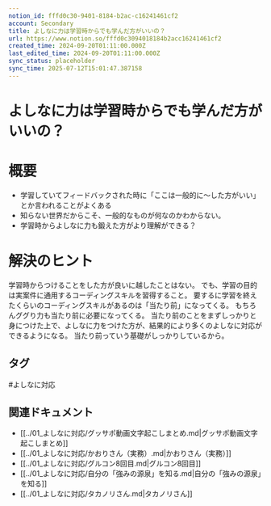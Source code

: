 ```yaml
---
notion_id: fffd0c30-9401-8184-b2ac-c16241461cf2
account: Secondary
title: よしなに力は学習時からでも学んだ方がいいの？
url: https://www.notion.so/fffd0c3094018184b2acc16241461cf2
created_time: 2024-09-20T01:11:00.000Z
last_edited_time: 2024-09-20T01:11:00.000Z
sync_status: placeholder
sync_time: 2025-07-12T15:01:47.387158
---
```

# よしなに力は学習時からでも学んだ方がいいの？

# 概要
- 学習していてフィードバックされた時に「ここは一般的に〜した方がいい」とか言われることがよくある
- 知らない世界だからこそ、一般的なものが何なのかわからない。
- 学習時からよしなに力も鍛えた方がより理解ができる？
# 解決のヒント
学習時からつけることをした方が良いに越したことはない。
でも、学習の目的は実案件に通用するコーディングスキルを習得すること。
要するに学習を終えたくらいのコーディングスキルがあるのは「当たり前」になってくる。
もちろんググり力も当たり前に必要になってくる。
当たり前のことをまずしっかりと身につけた上で、よしなに力をつけた方が、結果的により多くのよしなに対応ができるようになる。
当たり前っていう基礎がしっかりしているから。

## タグ

#よしなに対応 

## 関連ドキュメント

- [[../01_よしなに対応/グッサポ動画文字起こしまとめ.md|グッサポ動画文字起こしまとめ]]
- [[../01_よしなに対応/かおりさん（実務）.md|かおりさん（実務）]]
- [[../01_よしなに対応/グルコン8回目.md|グルコン8回目]]
- [[../01_よしなに対応/自分の「強みの源泉」を知る.md|自分の「強みの源泉」を知る]]
- [[../01_よしなに対応/タカノリさん.md|タカノリさん]]
